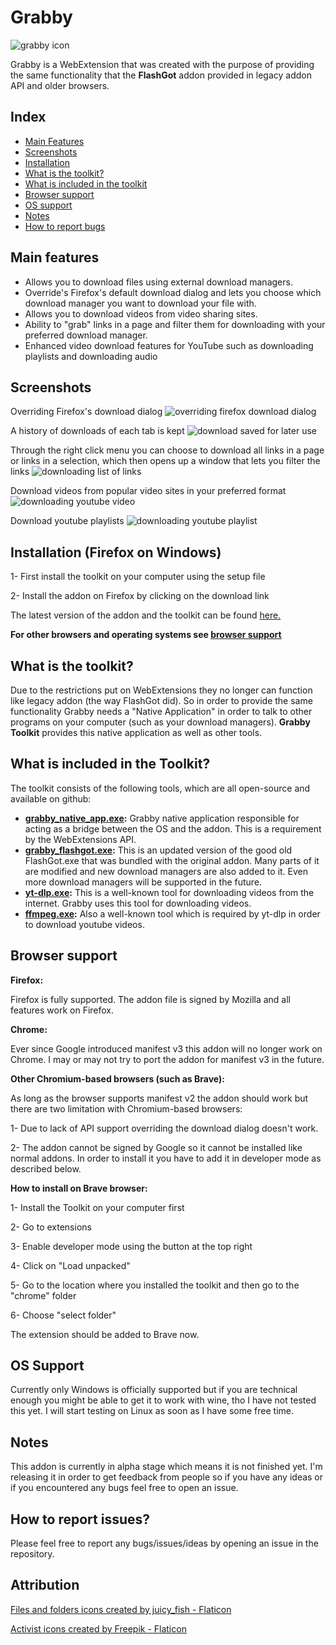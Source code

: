 # Grabby

![grabby icon](https://i.imgur.com/ZtRaPDN.png)

Grabby is a WebExtension that was created with the purpose of providing the same functionality that the **FlashGot** addon provided in legacy addon API and older browsers.

## Index
- [Main Features](#main-features)
- [Screenshots](#screenshots)
- [Installation](#installation-firefox-on-windows)
- [What is the toolkit?](#what-is-grabby-toolkit)
- [What is included in the toolkit](#what-is-included-in-the-toolkit)
- [Browser support](#browser-support)
- [OS support](#os-support)
- [Notes](#notes)
- [How to report bugs](#how-to-report-issues)

## Main features
- Allows you to download files using external download managers.
- Override's Firefox's default download dialog and lets you choose which download manager you want to download your file with.
- Allows you to download videos from video sharing sites.
- Ability to "grab" links in a page and filter them for downloading with your preferred download manager.
- Enhanced video download features for YouTube such as downloading playlists and downloading audio

## Screenshots

Overriding Firefox's download dialog
![overriding firefox download dialog](https://i.imgur.com/8mXoMxe.png)

A history of downloads of each tab is kept
![download saved for later use](https://i.imgur.com/LlPeHEu.png)

Through the right click menu you can choose to download all links in a page or links in a selection, which then opens up a window that lets you filter the links
![downloading list of links](https://i.imgur.com/4HKsws2.png)

Download videos from popular video sites in your preferred format
![downloading youtube video](https://i.imgur.com/6B7ECjv.png)

Download youtube playlists
![downloading youtube playlist](https://i.imgur.com/Bw1xH7E.png)

## Installation (Firefox on Windows)
1- First install the toolkit on your computer using the setup file

2- Install the addon on Firefox by clicking on the download link

The latest version of the addon and the toolkit can be found [here.](https://github.com/pouriap/Grabby/releases/latest)

**For other browsers and operating systems see [browser support](#browser-support)**

## What is the toolkit?
Due to the restrictions put on WebExtensions they no longer can function like legacy addon (the way FlashGot did). So in order to provide the same functionality Grabby needs a "Native Application" in order to talk to other programs on your computer (such as your download managers). **Grabby Toolkit** provides this native application as well as other tools.

## What is included in the Toolkit?
The toolkit consists of the following tools, which are all open-source and available on github:
- **[grabby_native_app.exe](https://github.com/pouriap/Grabby-NativeApp):** Grabby native application responsible for acting as a bridge between the OS and the addon. This is a requirement by the WebExtensions API.
- **[grabby_flashgot.exe](https://github.com/pouriap/Grabby-FlashGot):** This is an updated version of the good old FlashGot.exe that was bundled with the original addon. Many parts of it are modified and new download managers are also added to it. Even more download managers will be supported in the future.
- **[yt-dlp.exe](https://github.com/yt-dlp/yt-dlp):** This is a well-known tool for downloading videos from the internet. Grabby uses this tool for downloading videos.
- **[ffmpeg.exe](https://github.com/FFmpeg/FFmpeg):** Also a well-known tool which is required by yt-dlp in order to download youtube videos.

## Browser support
**Firefox:** 

Firefox is fully supported. The addon file is signed by Mozilla and all features work on Firefox. 

**Chrome:**

Ever since Google introduced manifest v3 this addon will no longer work on Chrome. I may or may not try to port the addon for manifest v3 in the future.

**Other Chromium-based browsers (such as Brave):**

As long as the browser supports manifest v2 the addon should work but there are two limitation with Chromium-based browsers:

1- Due to lack of API support overriding the download dialog doesn't work.

2- The addon cannot be signed by Google so it cannot be installed like normal addons. In order to install it you have to add it in developer mode as described below.

**How to install on Brave browser:**

1- Install the Toolkit on your computer first

2- Go to extensions

3- Enable developer mode using the button at the top right

4- Click on "Load unpacked"

5- Go to the location where you installed the toolkit and then go to the "chrome" folder

6- Choose "select folder"

The extension should be added to Brave now.

## OS Support

Currently only Windows is officially supported but if you are technical enough you might be able to get it to work with wine, tho I have not tested this yet. I will start testing on Linux as soon as I have some free time.

## Notes
This addon is currently in alpha stage which means it is not finished yet. I'm releasing it in order to get feedback from people so if you have any ideas or if you encountered any bugs feel free to open an issue.

## How to report issues?

Please feel free to report any bugs/issues/ideas by opening an issue in the repository.


## Attribution

[Files and folders icons created by juicy_fish - Flaticon](https://www.flaticon.com/free-icons/files-and-folders)

[Activist icons created by Freepik - Flaticon](https://www.flaticon.com/free-icons/activist)

